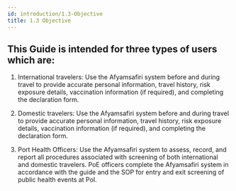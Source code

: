 ```yaml
---
id: introduction/1.3-Objective
title: 1.3 Objective
---
```

## This Guide is intended for three types of users which are:

1. International travelers: Use the Afyamsafiri system before and during travel to provide accurate personal information, travel history, risk exposure details, vaccination information (if required), and completing the declaration form.

2. Domestic travelers: Use the Afyamsafiri system before and during travel to provide accurate personal information, travel history, risk exposure details, vaccination information (if required), and completing the declaration form.

3. Port Health Officers: Use the Afyamsafiri system to assess, record, and report all procedures associated with screening of both international and domestic travelers. PoE officers complete the Afyamsafiri system in accordance with the guide and the SOP for entry and exit screening of public health events at PoI.